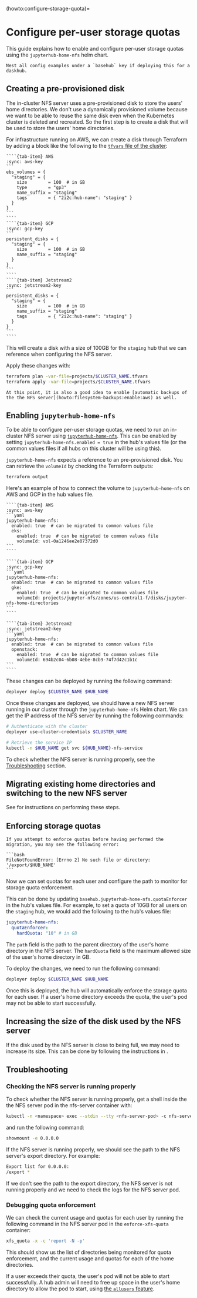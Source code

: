 (howto:configure-storage-quota)=
# Configure per-user storage quotas

This guide explains how to enable and configure per-user storage quotas using the `jupyterhub-home-nfs` helm chart.

```{note}
Nest all config examples under a `basehub` key if deploying this for a daskhub.
```

## Creating a pre-provisioned disk

The in-cluster NFS server uses a pre-provisioned disk to store the users' home directories. We don't use a dynamically provisioned volume because we want to be able to reuse the same disk even when the Kubernetes cluster is deleted and recreated. So the first step is to create a disk that will be used to store the users' home directories.

For infrastructure running on AWS, we can create a disk through Terraform by adding a block like the following to the [`tfvars` file of the cluster](https://github.com/2i2c-org/infrastructure/tree/main/terraform/aws/projects):

`````{tab-set}
````{tab-item} AWS
:sync: aws-key
```
ebs_volumes = {
  "staging" = {
    size        = 100  # in GB
    type        = "gp3"
    name_suffix = "staging"
    tags        = { "2i2c:hub-name": "staging" }
  }
}
```
````
````{tab-item} GCP
:sync: gcp-key
```
persistent_disks = {
  "staging" = {
    size        = 100  # in GB
    name_suffix = "staging"
  }
}
```
````
````{tab-item} Jetstream2
:sync: jetstream2-key
```
persistent_disks = {
  "staging" = {
    size        = 100  # in GB
    name_suffix = "staging"
    tags        = { "2i2c:hub-name": "staging" }
  }
}
```
````
`````

This will create a disk with a size of 100GB for the `staging` hub that we can reference when configuring the NFS server.

Apply these changes with:

```bash
terraform plan -var-file=projects/$CLUSTER_NAME.tfvars
terraform apply -var-file=projects/$CLUSTER_NAME.tfvars
```

```{important}
At this point, it is also a good idea to enable [automatic backups of the the NFS server](howto:filesystem-backups:enable:aws) as well.
```

## Enabling `jupyterhub-home-nfs`

To be able to configure per-user storage quotas, we need to run an in-cluster NFS server using [`jupyterhub-home-nfs`](https://github.com/sunu/jupyterhub-home-nfs). This can be enabled by setting `jupyterhub-home-nfs.enabled = true` in the hub's values file (or the common values files if all hubs on this cluster will be using this).

`jupyterhub-home-nfs` expects a reference to an pre-provisioned disk.
You can retrieve the `volumeId` by checking the Terraform outputs:

```bash
terraform output
```

Here's an example of how to connect the volume to `jupyterhub-home-nfs` on AWS and GCP in the hub values file.

`````{tab-set}
````{tab-item} AWS
:sync: aws-key
```yaml
jupyterhub-home-nfs:
  enabled: true  # can be migrated to common values file
  eks:
    enabled: true  # can be migrated to common values file
    volumeId: vol-0a1246ee2e07372d0
```
````

````{tab-item} GCP
:sync: gcp-key
```yaml
jupyterhub-home-nfs:
  enabled: true  # can be migrated to common values file
  gke:
    enabled: true  # can be migrated to common values file
    volumeId: projects/jupyter-nfs/zones/us-central1-f/disks/jupyter-nfs-home-directories
```
````

````{tab-item} Jetstream2
:sync: jetstream2-key
```yaml
jupyterhub-home-nfs:
  enabled: true  # can be migrated to common values file
  openstack:
    enabled: true  # can be migrated to common values file
    volumeId: 694b2c04-6b08-4ebe-8cb9-74f7d42c1b1c
```
````
`````

These changes can be deployed by running the following command:

```bash
deployer deploy $CLUSTER_NAME $HUB_NAME
```

Once these changes are deployed, we should have a new NFS server running in our cluster through the `jupyterhub-home-nfs` Helm chart. We can get the IP address of the NFS server by running the following commands:

```bash
# Authenticate with the cluster
deployer use-cluster-credentials $CLUSTER_NAME

# Retrieve the service IP
kubectl -n $HUB_NAME get svc ${HUB_NAME}-nfs-service
```

To check whether the NFS server is running properly, see the [Troubleshooting](#troubleshooting) section.

## Migrating existing home directories and switching to the new NFS server

See [](migrate-data) for instructions on performing these steps.

## Enforcing storage quotas

````{warning}
If you attempt to enforce quotas before having performed the migration, you may see the following error:

```bash
FileNotFoundError: [Errno 2] No such file or directory: '/export/$HUB_NAME'
```
````

Now we can set quotas for each user and configure the path to monitor for storage quota enforcement.

This can be done by updating `basehub.jupyterhub-home-nfs.quotaEnforcer` in the hub's values file. For example, to set a quota of 10GB for all users on the `staging` hub, we would add the following to the hub's values file:

```yaml
jupyterhub-home-nfs:
  quotaEnforcer:
    hardQuota: "10" # in GB
```

The `path` field is the path to the parent directory of the user's home directory in the NFS server. The `hardQuota` field is the maximum allowed size of the user's home directory in GB.

To deploy the changes, we need to run the following command:

```bash
deployer deploy $CLUSTER_NAME $HUB_NAME
```

Once this is deployed, the hub will automatically enforce the storage quota for each user. If a user's home directory exceeds the quota, the user's pod may not be able to start successfully.

## Increasing the size of the disk used by the NFS server

If the disk used by the NFS server is close to being full, we may need to increase its size. This can be done by following the instructions in [](howto:increase-disk-size).

## Troubleshooting

### Checking the NFS server is running properly

To check whether the NFS server is running properly, get a shell inside the the NFS server pod in the nfs-server container with:

```bash
kubectl -n <namespace> exec --stdin --tty <nfs-server-pod> -c nfs-server -- /bin/bash
```
and run the following command:

```bash
showmount -e 0.0.0.0
```

If the NFS server is running properly, we should see the path to the NFS server's export directory. For example:

```bash
Export list for 0.0.0.0:
/export *
```

If we don't see the path to the export directory, the NFS server is not running properly and we need to check the logs for the NFS server pod.

### Debugging quota enforcement

We can check the current usage and quotas for each user by running the following command in the NFS server pod in the `enforce-xfs-quota` container:

```bash
xfs_quota -x -c 'report -N -p'
```

This should show us the list of directories being monitored for quota enforcement, and the current usage and quotas for each of the home directories.

If a user exceeds their quota, the user's pod will not be able to start successfully. A hub admin will need to free up space in the user's home directory to allow the pod to start, using [the `allusers` feature](topic:storage:allusers).
